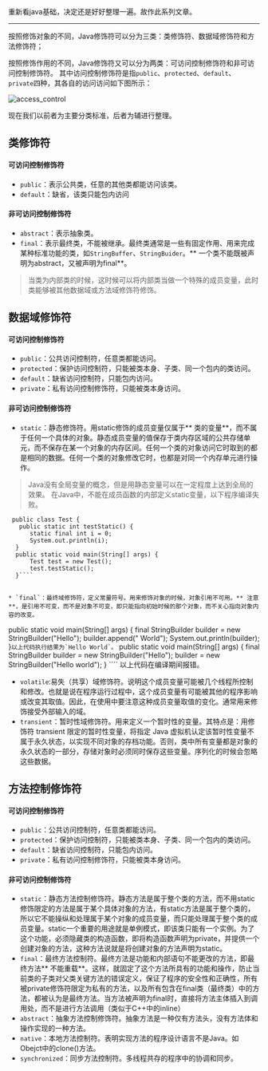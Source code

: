 重新看java基础，决定还是好好整理一遍。故作此系列文章。

---------------------------
按照修饰对象的不同，Java修饰符可以分为三类：类修饰符、数据域修饰符和方法修饰符；

按照修饰作用的不同，Java修饰符又可以分为两类：可访问控制修饰符和非可访问控制修饰符。
其中访问控制修饰符是指`public`、`protected`、`default`、`private`四种，其各自的访问访问如下图所示：

![access_control](http://ovn0i3kdg.bkt.clouddn.com/access_control.png)

现在我们以前者为主要分类标准，后者为辅进行整理。

## 类修饰符
#### 可访问控制修饰符
  * `public`：表示公共类，任意的其他类都能访问该类。
  * `default`：缺省，该类只能包内访问

#### 非可访问控制修饰符
  * `abstract`：表示抽象类。
  * `final`：表示最终类，不能被继承。最终类通常是一些有固定作用、用来完成某种标准功能的类，如`StringBuffer`、`StringBuider`。** 一个类不能既被声明为abstract，又被声明为final**。

> 当类为内部类的时候，这时候可以将内部类当做一个特殊的成员变量，此时类能够被其他数据域或方法域修饰符修饰。

## 数据域修饰符
#### 可访问控制修饰符
  * `public`：公共访问控制符，任意类都能访问。
  * `protected`：保护访问控制符，只能被类本身、子类、同一个包内的类访问。
  * `default`：缺省访问控制符，只能包内访问。
  * `private`：私有访问控制修饰符，只能被类本身访问。

#### 非可访问控制修饰符
  * `static`：静态修饰符。用static修饰的成员变量仅属于** 类的变量**，而不属于任何一个具体的对象。静态成员变量的值保存于类内存区域的公共存储单元，而不保存在某一个对象的内存区间。任何一个类的对象访问它时取到的都是相同的数据。任何一个类的对象修改它时，也都是对同一个内存单元进行操作。
  > Java没有全局变量的概念，但是用静态变量可以在一定程度上达到全局的效果。
  > 在Java中，不能在成员函数的内部定义static变量，以下程序编译失败。
  >
  ````
   public class Test {
     public static int testStatic() {
		static final int i = 0;
		System.out.println(i);
	}
	public static void main(String[] args) {
		Test test = new Test();
		test.testStatic();
	}````


  * `final`：最终域修饰符，定义常量符号。用来修饰对象的时候，对象引用不可用。** 注意**，是引用不可变，而不是对象不可变，即只能指向初始时候的那个对象，而不关心指向对象内容的改变。
  ````
   public static void main(String[] args) {
  	final StringBuilder builder = new StringBuilder("Hello");
  	builder.append(" World");
  	System.out.println(builder);
    }````
    以上代码执行结果为`Hello World`。
    ````
    public static void main(String[] args) {
    	final StringBuilder builder = new StringBuilder("Hello");
    	builder = new StringBuilder("Hello world");
    }  ````
    以上代码在编译期间报错。
  * `volatile`:易失（共享）域修饰符。说明这个成员变量可能被几个线程所控制和修改。也就是说在程序运行过程中，这个成员变量有可能被其他的程序影响或改变其取值。因此，在使用中要注意这种成员变量取值的变化。通常用来修饰接受外部输入的域。
  * `transient`：暂时性域修饰符。用来定义一个暂时性的变量。其特点是：用修饰符 transient 限定的暂时性变量，将指定 Java 虚拟机认定该暂时性变量不属于永久状态，以实现不同对象的存档功能。否则，类中所有变量都是对象的永久状态的一部分，存储对象时必须同时保存这些变量。序列化的时候会忽略这些数据。

## 方法控制修饰符
#### 可访问控制修饰符
  * `public`：公共访问控制符，任意类都能访问。
  * `protected`：保护访问控制符，只能被类本身、子类、同一个包内的类访问。
  * `default`：缺省访问控制符，只能包内访问。
  * `private`：私有访问控制修饰符，只能被类本身访问。

#### 非可访问控制修饰符
  * `static`：静态方法控制修饰符。静态方法是属于整个类的方法，而不用static修饰限定的方法是属于某个具体对象的方法，有static方法是属于整个类的，所以它不能操纵和处理属于某个对象的成员变量，而只能处理属于整个类的成员变量。static一个重要的用途就是单例模式，即该类只能有一个实例。为了这个功能，必须隐藏类的构造函数，即将构造函数声明为private，并提供一个创建对象的方法，这种方法说就是将创建对象的方法声明为static。
  * `final`：最终方法控制符。最终方法是功能和内部语句不能更改的方法，即最终方法** 不能重载**。这样，就固定了这个方法所具有的功能和操作，防止当前类的子类对父类关键方法的错误定义，保证了程序的安全性和正确性，所有被private修饰符限定为私有的方法，以及所有包含在final类（最终类）中的方法，都被认为是最终方法。当方法被声明为final时，直接将方法主体插入到调用处，而不是进行方法调用（类似于C++中的inline）
  * `abstract`：抽象方法控制修饰符。抽象方法是一种仅有方法头，没有方法体和操作实现的一种方法。
  * `native`：本地方法控制符。表明实现方法的程序设计语言不是Java。如Obejct中的clone()方法。
  * `synchronized`：同步方法控制符。多线程共存的程序中的协调和同步。
